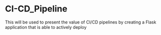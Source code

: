# CI-CD_Pipeline
This will be used to present the value of CI/CD pipelines by creating a Flask application that is able to actively deploy
